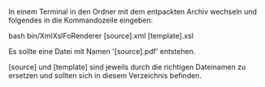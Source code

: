 In einem Terminal in den Ordner mit dem entpackten Archiv wechseln und
folgendes in die Kommandozeile eingeben:

bash bin/XmlXslFoRenderer [source].xml [template].xsl

Es sollte eine Datei mit Namen '[source].pdf' entstehen.

[source] und [template] sind jeweils durch die richtigen Dateinamen
zu ersetzen und sollten sich in diesem Verzeichnis befinden.